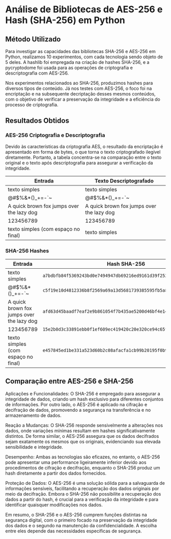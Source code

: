 
# Análise de Bibliotecas de AES-256 e  Hash (SHA-256) em Python

## Método Utilizado

Para investigar as capacidades das bibliotecas SHA-256 e AES-256 em Python, realizamos 10 experimentos, com cada tecnologia sendo objeto de 5 deles. A hashlib foi empregada na criação de hashes SHA-256, e a pycryptodome foi usada para as operações de criptografia e descriptografia com AES-256.

Nos experimentos relacionados ao SHA-256, produzimos hashes para diversos tipos de conteúdo. Já nos testes com AES-256, o foco foi na encriptação e na subsequente decriptação desses mesmos conteúdos, com o objetivo de verificar a preservação da integridade e a eficiência do processo de criptografia.

## Resultados Obtidos

### AES-256 Criptografia e Descriptografia

Devido às características da criptografia AES, o resultado da encriptação é apresentado em forma de bytes, o que torna o texto criptografado ilegível diretamente. Portanto, a tabela concentra-se na comparação entre o texto original e o texto após descriptografia para assegurar a verificação da integridade.

| Entrada                                    | Texto Descriptografado                          |
|--------------------------------------------|-------------------------------------------------|
| texto simples                              | texto simples                                   |
| @#$%&*()_+=-\`~                            | @#$%&*()_+=-\`~                                 |
| A quick brown fox jumps over the lazy dog  | A quick brown fox jumps over the lazy dog       |
| 123456789                                  | 123456789                                       |
| texto simples (com espaço no final)        | texto simples                                   |


### SHA-256 Hashes

| Entrada                                    | Hash SHA-256                                                               |
|--------------------------------------------|----------------------------------------------------------------------------|
| texto simples                              | `a7bdbfb84f5369243bd0e7494947db69216ed9161d39f2522214b866bd5e1d95` |
| @#$%&*()_+=-\`~                            | `c5f19e10d4812336b8f2569a69a13d5681739385595fb5a8b1309fdd5418a35f` |
| A quick brown fox jumps over the lazy dog  | `afd63d45baadf7eaf2e9b861054f7b435ae5200d46bf4e145468dc38d1e110d7` |
| 123456789                                  | `15e2b0d3c33891ebb0f1ef609ec419420c20e320ce94c65fbc8c3312448eb225` |
| texto simples (com espaço no final)        | `e457845ed1be331a523d60b2c08afacfa1cb99b20195f0b908a673483d552c82` |

## Comparação entre AES-256 e SHA-256

Aplicações e Funcionalidades: O SHA-256 é empregado para assegurar a integridade de dados, criando um hash exclusivo para diferentes conjuntos de informações. Por outro lado, o AES-256 é aplicado na cifração e decifração de dados, promovendo a segurança na transferência e no armazenamento de dados.

Reação a Mudanças: O SHA-256 responde sensivelmente a alterações nos dados, onde variações mínimas resultam em hashes significativamente distintos. De forma similar, o AES-256 assegura que os dados decifrados sejam exatamente os mesmos que os originais, evidenciando sua elevada sensibilidade e integridade.

Desempenho: Ambas as tecnologias são eficazes, no entanto, o AES-256 pode apresentar uma performance ligeiramente inferior devido aos procedimentos de cifração e decifração, enquanto o SHA-256 produz um hash diretamente a partir dos dados fornecidos.

Proteção de Dados: O AES-256 é uma solução sólida para a salvaguarda de informações sensíveis, facilitando a recuperação dos dados originais por meio da decifração. Embora o SHA-256 não possibilite a recuperação dos dados a partir do hash, é crucial para a verificação da integridade e para identificar quaisquer modificações nos dados.

Em resumo, o SHA-256 e o AES-256 cumprem funções distintas na segurança digital, com o primeiro focado na preservação da integridade dos dados e o segundo na manutenção da confidencialidade. A escolha entre eles depende das necessidades específicas de segurança.

